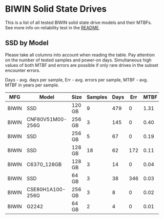 BIWIN Solid State Drives
========================

This is a list of all tested BIWIN solid state drive models and their MTBFs. See
more info on reliability test in the [README](https://github.com/linuxhw/SMART).

SSD by Model
------------

Please take all columns into account when reading the table. Pay attention on the
number of tested samples and power-on days. Simultaneous high values of both MTBF
and errors are possible if only rare drives in the subset encounter errors.

Days - avg. days per sample,
Err  - avg. errors per sample,
MTBF - avg. MTBF in years per sample.

| MFG       | Model              | Size   | Samples | Days  | Err   | MTBF |
|-----------|--------------------|--------|---------|-------|-------|------|
| BIWIN     | SSD                | 120 GB | 9       | 479   | 0     | 1.31   |
| BIWIN     | CNF80V51M00-256G   | 256 GB | 3       | 145   | 0     | 0.40   |
| BIWIN     | SSD                | 256 GB | 5       | 67    | 0     | 0.19   |
| BIWIN     | SSD                | 128 GB | 18      | 62    | 172   | 0.11   |
| BIWIN     | C6370_128GB        | 128 GB | 3       | 14    | 0     | 0.04   |
| BIWIN     | SSD                | 64 GB  | 3       | 38    | 346   | 0.03   |
| BIWIN     | CSE80H1A100-256G   | 256 GB | 3       | 8     | 0     | 0.02   |
| BIWIN     | G2242              | 64 GB  | 2       | 4     | 0     | 0.01   |
